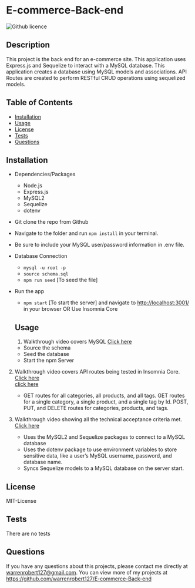 # E-commerce-Back-end

![Github licence](http://https://img.shields.io/badge/license-MIT-License-blue.svg)
  ## Description 
  This project is the back end for an e-commerce site. This application uses Express.js and Sequelize to interact with a MySQL database. This application creates a database using MySQL models and associations. API Routes are created to perform RESTful CRUD operations using sequelized models.
  ## Table of Contents
  * [Installation](#installation)
  * [Usage](#usage)
  * [License](#license)
  * [Tests](#tests)
  * [Questions](#questions)
  
  ## Installation 
 * Dependencies/Packages
    - Node.js
    - Express.js
    - MySQL2
    - Sequelize
    - dotenv

* Git clone the repo from Github

* Navigate to the folder and run `npm install` in your terminal.

* Be sure to include your MySQL user/password information in .env file.

* Database Connection
    - `mysql -u root -p`
    - `source schema.sql`
    - `npm run seed` [To seed the file]

* Run the app
     - `npm start` [To start the server] and navigate to <http://localhost:3001/> in your browser OR Use Insomnia Core
  ## Usage 
  1. Walkthrough video covers MySQL  [Click here](https://user-images.githubusercontent.com/20363030/155462730-36948796-0599-4e11-ae78-1770c68af974.mp4)<br>
    * Source the schema <br>
    * Seed the database <br>
    * Start the npm Server
       
2. Walkthrough video covers API routes being tested in Insomnia Core. [Click here](https://user-images.githubusercontent.com/20363030/155464743-812f5428-8f2b-4f04-a338-55f091616298.mp4)<br>
[click here](https://user-images.githubusercontent.com/20363030/155464913-cecfb376-a85c-4785-b018-a3aee1232566.mp4)
    *  GET routes for all categories, all products, and all tags. GET routes for a single category, a single product, and a single tag by Id. POST, PUT, and DELETE routes for categories, products, and tags. 
     

3. Walkthrough video showing all the technical acceptance criteria met. [Click here](https://youtu.be/lUWXWwbWZJw)<br>
    * Uses the MySQL2 and Sequelize packages to connect to a MySQL database
    * Uses the dotenv package to use environment variables to store sensitive data, like a user’s MySQL username, password, and database name.
    * Syncs Sequelize models to a MySQL database on the server start.
    
    
  
  ## License
  MIT-License
  ## Tests
 There are no tests
  ## Questions
  If you have any questions about this projects, please contact me directly at warrenrobert127@gmail.com. You can view more of my projects at https://github.com/warrenrobert127/E-commerce-Back-end